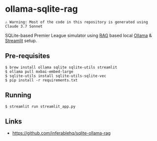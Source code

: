 # ollama-sqlite-rag

```
⚠️ Warning: Most of the code in this repository is generated using Claude 3.7 Sonnet
```

SQLite-based Premier League simulator using [RAG](https://en.wikipedia.org/wiki/Retrieval-augmented_generation) based local [Ollama](https://ollama.com) & [Streamlit](https://streamlit.io) setup.

## Pre-requisites

```shell
$ brew install ollama sqlite sqlite-utils streamlit
$ ollama pull mxbai-embed-large
$ sqlite-utils install sqlite-utils-sqlite-vec
$ pip install -r requirements.txt
```

## Running

```shell
$ streamlit run streamlit_app.py
```

## Links

- https://github.com/inferablehq/sqlite-ollama-rag